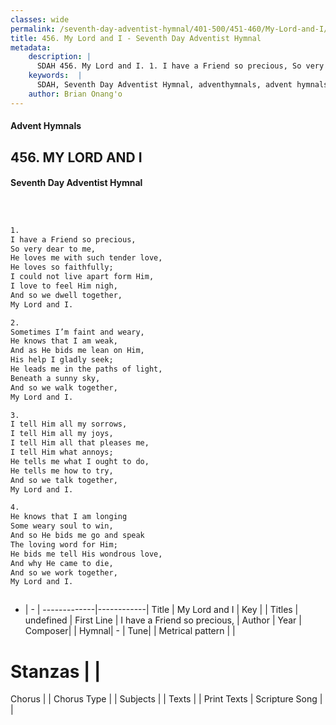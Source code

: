 ```yaml
---
classes: wide
permalink: /seventh-day-adventist-hymnal/401-500/451-460/My-Lord-and-I/
title: 456. My Lord and I - Seventh Day Adventist Hymnal
metadata:
    description: |
      SDAH 456. My Lord and I. 1. I have a Friend so precious, So very dear to me, He loves me with such tender love, He loves so faithfully; I could not live apart form Him, I love to feel Him nigh, And so we dwell together, My Lord and I.
    keywords:  |
      SDAH, Seventh Day Adventist Hymnal, adventhymnals, advent hymnals, My Lord and I, I have a Friend so precious, 
    author: Brian Onang'o
---
```


#### Advent Hymnals
## 456. MY LORD AND I
#### Seventh Day Adventist Hymnal

```txt



1.
I have a Friend so precious,
So very dear to me,
He loves me with such tender love,
He loves so faithfully;
I could not live apart form Him,
I love to feel Him nigh,
And so we dwell together,
My Lord and I.

2.
Sometimes I’m faint and weary,
He knows that I am weak,
And as He bids me lean on Him,
His help I gladly seek;
He leads me in the paths of light,
Beneath a sunny sky,
And so we walk together,
My Lord and I.

3.
I tell Him all my sorrows,
I tell Him all my joys,
I tell Him all that pleases me,
I tell Him what annoys;
He tells me what I ought to do,
He tells me how to try,
And so we talk together,
My Lord and I.

4.
He knows that I am longing
Some weary soul to win,
And so He bids me go and speak
The loving word for Him;
He bids me tell His wondrous love,
And why He came to die,
And so we work together,
My Lord and I.



```

- |   -  |
-------------|------------|
Title | My Lord and I |
Key |  |
Titles | undefined |
First Line | I have a Friend so precious, |
Author | 
Year | 
Composer|  |
Hymnal|  - |
Tune|  |
Metrical pattern | |
# Stanzas |  |
Chorus |  |
Chorus Type |  |
Subjects |  |
Texts |  |
Print Texts | 
Scripture Song |  |
  
